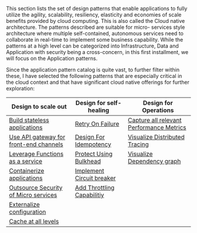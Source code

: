 This section lists the set of design patterns that enable applications to fully utilize the agility, scalability, resiliency, elasticity and economies of scale benefits provided by cloud computing. This is also called the Cloud native architecture. The patterns described are suitable for micro- services style architecture where multiple self-contained, autonomous services need to collaborate in real-time to implement some business capability. While the patterns at a high level can be categorized into Infrastructure, Data and Application with security being a cross-concern, in this first installment, we will focus on the Application patterns. 

Since the application pattern catalog is quite vast, to further filter within these, I have selected the following patterns that are especially critical in the cloud context and that have significant cloud native offerings for further exploration:

Design to scale out | Design for self-healing | Design for Operations
------------ | ------------- | -------------
[Build stateless applications](https://github.com/srikanthkotekar/ideasworthsharing/blob/master/Building-Modern-Cloud-Native-Apps/5.1%09PATTERN:%20BUILD%20STATELESS%20APPLICATIONS.md)|[Retry On Failure]()|[Capture all relevant Performance Metrics]() 
[Use API gateway for front-end channels]()|[Design For Idempotency]()|[Visualize Distributed Tracing]()
[Leverage Functions as a service]()|[Protect Using Bulkhead]()|[Visualize Dependency graph]()
[Containerize applications]()|[Implement Circuit breaker]()|
[Outsource Security of Micro services]()|[Add Throttling Capabilitiy]()|
[Externalize configuration]()||
[Cache at all levels]()||
		
